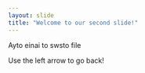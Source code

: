 ```yaml
---
layout: slide
title: "Welcome to our second slide!"
---
```

Ayto einai to swsto file

Use the left arrow to go back!
